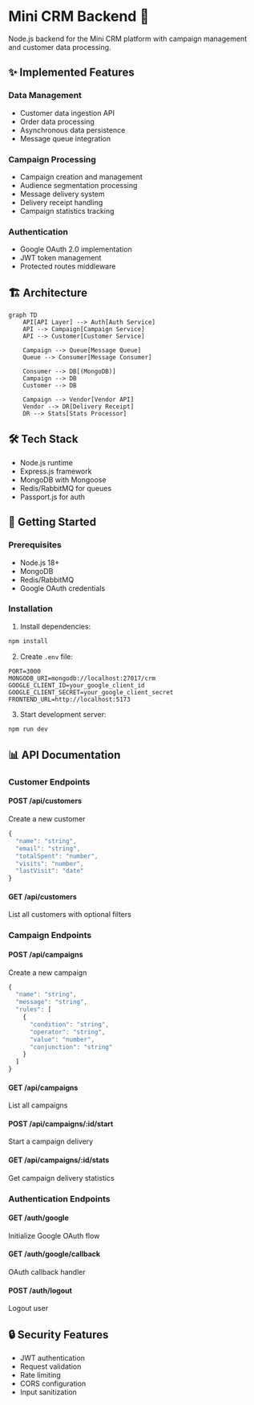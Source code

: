 # Mini CRM Backend 🔧

Node.js backend for the Mini CRM platform with campaign management and customer data processing.

## ✨ Implemented Features

### Data Management
- Customer data ingestion API
- Order data processing
- Asynchronous data persistence
- Message queue integration

### Campaign Processing
- Campaign creation and management
- Audience segmentation processing
- Message delivery system
- Delivery receipt handling
- Campaign statistics tracking

### Authentication
- Google OAuth 2.0 implementation
- JWT token management
- Protected routes middleware

## 🏗️ Architecture

```mermaid
graph TD
    API[API Layer] --> Auth[Auth Service]
    API --> Campaign[Campaign Service]
    API --> Customer[Customer Service]
    
    Campaign --> Queue[Message Queue]
    Queue --> Consumer[Message Consumer]
    
    Consumer --> DB[(MongoDB)]
    Campaign --> DB
    Customer --> DB
    
    Campaign --> Vendor[Vendor API]
    Vendor --> DR[Delivery Receipt]
    DR --> Stats[Stats Processor]
```

## 🛠️ Tech Stack

- Node.js runtime
- Express.js framework
- MongoDB with Mongoose
- Redis/RabbitMQ for queues
- Passport.js for auth

## 🚀 Getting Started

### Prerequisites
- Node.js 18+
- MongoDB
- Redis/RabbitMQ
- Google OAuth credentials

### Installation

1. Install dependencies:
```bash
npm install
```

2. Create `.env` file:
```env
PORT=3000
MONGODB_URI=mongodb://localhost:27017/crm
GOOGLE_CLIENT_ID=your_google_client_id
GOOGLE_CLIENT_SECRET=your_google_client_secret
FRONTEND_URL=http://localhost:5173
```

3. Start development server:
```bash
npm run dev
```

## 📊 API Documentation

### Customer Endpoints

#### POST /api/customers
Create a new customer
```javascript
{
  "name": "string",
  "email": "string",
  "totalSpent": "number",
  "visits": "number",
  "lastVisit": "date"
}
```

#### GET /api/customers
List all customers with optional filters

### Campaign Endpoints

#### POST /api/campaigns
Create a new campaign
```javascript
{
  "name": "string",
  "message": "string",
  "rules": [
    {
      "condition": "string",
      "operator": "string",
      "value": "number",
      "conjunction": "string"
    }
  ]
}
```

#### GET /api/campaigns
List all campaigns

#### POST /api/campaigns/:id/start
Start a campaign delivery

#### GET /api/campaigns/:id/stats
Get campaign delivery statistics

### Authentication Endpoints

#### GET /auth/google
Initialize Google OAuth flow

#### GET /auth/google/callback
OAuth callback handler

#### POST /auth/logout
Logout user

## 🔒 Security Features

- JWT authentication
- Request validation
- Rate limiting
- CORS configuration
- Input sanitization

